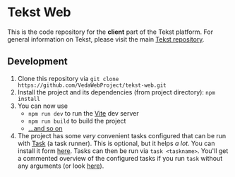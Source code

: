 # Tekst Web

This is the code repository for the **client** part of the Tekst platform.
For general information on Tekst, please visit the main [Tekst repository](https://github.com/VedaWebProject/tekst).

## Development

1. Clone this repository via `git clone https://github.com/VedaWebProject/tekst-web.git`
2. Install the project and its dependencies (from project directory): `npm install`
3. You can now use
   - `npm run dev` to run the [Vite](https://vitejs.dev/) dev server
   - `npm run build` to build the project
   - [...and so on](package.json)
4. The project has some _very_ convenient tasks configured that can be run with [Task](https://taskfile.dev/) (a task runner). This is optional, but it helps _a lot_. You can install it form [here](https://taskfile.dev/installation/). Tasks can then be run via `task <taskname>`. You'll get a commented overview of the configured tasks if you run `task` without any arguments (or look [here](Taskfile.yml)).

